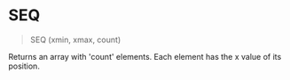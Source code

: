 # SEQ

> SEQ (xmin, xmax, count)

Returns an array with 'count' elements. Each element has the x value of its position.

